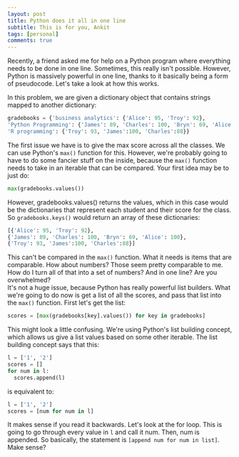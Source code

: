 ```yaml
---
layout: post
title: Python does it all in one line
subtitle: This is for you, Ankit
tags: [personal]
comments: true
---
```


Recently, a friend asked me for help on a Python program where everything needs to be done in one line. Sometimes, this really isn't possible. However, Python is massively powerful in one line, thanks to it basically being a form of pseudocode. Let's take a look at how this works.  

In this problem, we are given a dictionary object that contains strings mapped to another dictionary:  
```python
gradebooks = {'business analytics': {'Alice': 95, 'Troy': 92}, 
'Python Programming': {'James': 89, 'Charles': 100, 'Bryn': 69, 'Alice': 100}, 
'R programming': {'Troy': 93, 'James':100, 'Charles':88}}
```
The first issue we have is to give the max score across all the classes. We can use Python's `max()` function for this. However, we're probably going to have to do some fancier stuff on the inside, because the `max()` function needs to take in an iterable that can be compared. Your first idea may be to just do:
```python
max(gradebooks.values())
```
However, gradebooks.values() returns the values, which in this case would be the dictionaries that represent each student and their score for the class. So `gradebooks.keys()` would return an array of these dictionaries: 
```python
[{'Alice': 95, 'Troy': 92}, 
{'James': 89, 'Charles': 100, 'Bryn': 69, 'Alice': 100}, 
{'Troy': 93, 'James':100, 'Charles':88}]
```
This can't be compared in the `max()` function. What it needs is items that are comparable. How about numbers? Those seem pretty comparable to me. How do I turn all of that into a set of numbers? And in one line? Are you overwhelmed?   
It's not a huge issue, because Python has really powerful list builders. What we're going to do now is get a list of all the scores, and pass that list into the `max()` function. First let's get the list:
```python
scores = [max(gradebooks[key].values()) for key in gradebooks]
```
This might look a little confusing. We're using Python's list building concept, which allows us give a list values based on some other iterable. The list building concept says that this:
```python
l = ['1', '2']
scores = []
for num in l:
  scores.append(l)
```
is equivalent to:
```python
l = ['1', '2']
scores = [num for num in l]
```
It makes sense if you read it backwards. Let's look at the for loop. This is going to go through every value in `l` and call it num. Then, num is appended. So basically, the statement is `[append num for num in list]`. Make sense?
